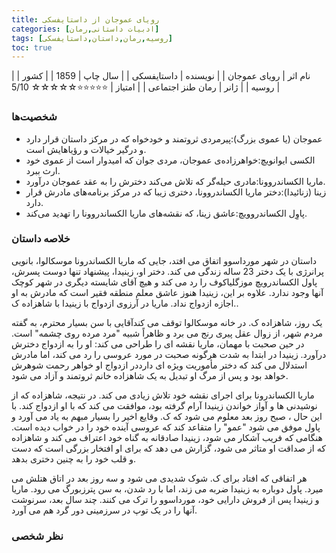```yaml
---
title: رویای عمو‌جان از داستایفسکی
categories: [ادبیات داستانی,رمان]
tags: [روسیه,رمان,داستان,داستایفسکی]
toc: true
---
```



| نام اثر | رویای عمو‌جان |
| نویسنده | داستایفسکی |
| سال چاپ | 1859 |
| کشور | روسیه |
| ژانر | رمان طنز اجتماعی |
| امتیاز | ⭐⭐⭐⭐⭐☆☆☆☆☆ 5/10 |


### شخصیت‌ها
- عموجان (یا عموی بزرگ):پیرمردی ثروتمند و خودخواه که در مرکز داستان قرار دارد و درگیر خیالات و رؤیاهایش است.
- الکسی ایوانویچ:خواهرزاده‌ی عموجان، مردی جوان که امیدوار است از عموی خود ارث ببرد.
- ماریا الکساندروونا:مادری حیله‌گر که تلاش می‌کند دخترش را به عقد عموجان درآورد.
- زینا (زنائیدا):دختر ماریا الکساندروونا، دختری زیبا که در مرکز برنامه‌های مادرش قرار دارد.
- پاوِل الکساندروویچ:عاشق زینا، که نقشه‌های ماریا الکساندروونا را تهدید می‌کند.

### خلاصه داستان
 داستان در شهر مورداسوو اتفاق می افتد، جایی که ماریا الکساندرونا موسکالوا، بانویی پرانرژی با یک دختر 23 ساله زندگی می کند. دختر او، زینیدا، پیشنهاد تنها دوست پسرش، پاول الکساندرویچ موزگلیاکوف را رد می کند و هیچ آقای شایسته دیگری در شهر کوچک آنها وجود ندارد. علاوه بر این، زینیدا هنوز عاشق معلم منطقه فقیر است که مادرش به او اجازه ازدواج نداد. ماریا در آرزوی ازدواج با زینیدا با شاهزاده ک..

یک روز، شاهزاده ک. در خانه موسکالوا توقف می کندآقایی با سن بسیار محترم، به گفته مردم شهر، از زوال عقل پیری رنج می برد و ظاهراً شبیه "مرد مرده روی چشمه" است. در حین صحبت با مهمان، ماریا نقشه ای را طراحی می کند: او را به ازدواج دخترش درآورد. زینیدا در ابتدا به شدت هرگونه صحبت در مورد عروسی را رد می کند، اما مادرش استدلال می کند که دختر مأموریت ویژه ای دارددر ازدواج او خواهر رحمت شوهرش خواهد بود و پس از مرگ او تبدیل به یک شاهزاده خانم ثروتمند و آزاد می شود.

ماریا الکساندرونا برای اجرای نقشه خود تلاش زیادی می کند. در نتیجه، شاهزاده که از نوشیدنی ها و آواز خواندن زینیدا آرام گرفته بود، موافقت می کند که با او ازدواج کند. با این حال ، صبح روز بعد معلوم می شود که ک. وقایع اخیر را بسیار مبهم به یاد می آورد و پاول موفق می شود "عمو" را متقاعد کند که عروسی آینده خود را در خواب دیده است. هنگامی که فریب آشکار می شود، زینیدا صادقانه به گناه خود اعتراف می کند و شاهزاده که از صداقت او متاثر می شود، گزارش می دهد که برای او افتخار بزرگی است که دست و قلب خود را به چنین دختری بدهد.

هر اتفاقی که افتاد برای ک. شوک شدیدی می شود و سه روز بعد در اتاق هتلش می میرد. پاول دوباره به زینیدا ضربه می زند، اما با رد شدن، به سن پترزبورگ می رود. ماریا و زینیدا پس از فروش دارایی خود، مورداسوو را ترک می کنند. چند سال بعد، سرنوشت آنها را در یک توپ در سرزمینی دور گرد هم می آورد.

### نظر شخصی



